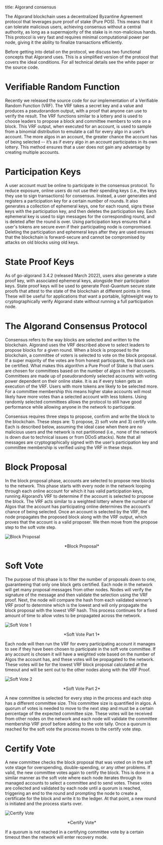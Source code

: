 title: Algorand consensus

The Algorand blockchain uses a decentralized Byzantine Agreement protocol that leverages pure proof of stake (Pure POS). This means that it can tolerate malicious users, achieving consensus without a central authority, as long as a supermajority of the stake is in non-malicious hands. This protocol is very fast and requires minimal computational power per node, giving it the ability to finalize transactions efficiently. 

Before getting into detail on the protocol, we discuss two functional concepts that Algorand uses. This is a simplified version of the protocol that covers the ideal conditions. For all technical details see the white paper<LINK> or the source code<LINK>.

# Verifiable Random Function
Recently we released the source code<LINK> for our implementation of a Verifiable Random Function (VRF). The VRF takes a secret key and a value and produces a pseudorandom output, with a proof that anyone can use to verify the result. The VRF functions similar to a lottery and is used to choose leaders to propose a block and committee members to vote on a block. This VRF output, when executed for an account, is used to sample from a binomial distribution<LINK> to emulate a call for every algo in a user’s account. The more algos in an account, the greater chance the account has of being selected -- it’s as if every algo in an account participates in its own lottery. This method ensures that a user does not gain any advantage by creating multiple accounts.

# Participation Keys
A user account must be online to participate in the consensus protocol. To reduce exposure, online users do not use their spending keys (i.e., the keys they use to sign transactions) for consensus. Instead, a user generates and registers a participation key for a certain number of rounds.  It also generates a collection of ephemeral keys, one for each round, signs these keys with the participation key, and then deletes the participation key. Each ephemeral key is used to sign messages for the corresponding round, and is deleted after the round is over. Using participation keys ensures that a user's tokens are secure even if their participating node is compromised. Deleting the participation and ephemeral keys after they are used ensures that the blockchain is forward-secure and cannot be compromised by attacks on old blocks using old keys. 

# State Proof Keys
As of go-algorand 3.4.2 (released March 2022), users also generate a state proof key, with associated ephemeral keys, alongside their participation keys. State proof keys will be used to generate Post-Quantum secure state proofs that attest to the state of the blockchain at different points in time. These will be useful for applications that want a portable, lightweight way to cryptographically verify Algorand state without running a full participation node.

# The Algorand Consensus Protocol
Consensus refers to the way blocks are selected and written to the blockchain. Algorand uses the VRF described above to select leaders to propose blocks for a given round. When a block is proposed to the blockchain, a committee of voters is selected to vote on the block proposal.  If a super majority of the votes are from honest participants, the block can be certified. What makes this algorithm a Pure Proof of Stake is that users are chosen for committees based on the number of algos in their accounts. Committees are made up of pseudorandomly selected accounts with voting power dependent on their online stake. It is as if every token gets an execution of the VRF. Users with more tokens are likely to be selected more. For a committee membership this means higher stake accounts will most likely have more votes than a selected account with less tokens. Using randomly selected committees allows the protocol to still have good performance while allowing anyone in the network to participate.

Consensus requires three steps to propose, confirm and write the block to the blockchain. These steps are: 1) propose, 2) soft vote and 3) certify vote. Each is described below, assuming the ideal case when there are no malicious users and the network is not partitioned (i.e., none of the network is down due to technical issues or from DDoS attacks). Note that all messages are cryptographically signed with the user’s participation key and committee membership is verified using the VRF in these steps.

# Block Proposal
In the block proposal phase, accounts are selected to propose new blocks to the network. This phase starts with every node in the network looping through each online account for which it has valid participation keys, running Algorand’s VRF to determine if the account is selected to propose the block. The VRF acts similar to a weighted lottery where the number of Algos that the account has participating online determines the account’s chance of being selected. Once an account is selected by the VRF, the node propagates the proposed block along with the VRF output, which proves that the account is a valid proposer. We then move from the propose step to the soft vote step.

![Block Proposal](../imgs/algorand_consensus-1.png)
<center>*Block Proposal*</center>

# Soft Vote
The purpose of this phase is to filter the number of proposals down to one, guaranteeing that only one block gets certified. Each node in the network will get many proposal messages from other nodes. Nodes will verify the signature of the message and then validate the selection using the VRF proof. Next, the node will compare the hash from each validated winner’s VRF proof to determine which is the lowest and will only propagate the block proposal with the lowest VRF hash. This process continues for a fixed amount of time to allow votes to be propagated across the network. 

![Soft Vote 1](../imgs/algorand_consensus-2.png)
<center>*Soft Vote Part 1*</center>

Each node will then run the VRF for every participating account it manages to see if they have been chosen to participate in the soft vote committee. If any account is chosen it will have a weighted vote based on the number of Algos the account has, and these votes will be propagated to the network. These votes will be for the lowest VRF block proposal calculated at the timeout and will be sent out to the other nodes along with the VRF Proof.

![Soft Vote 2](../imgs/algorand_consensus-3.png)
<center>*Soft Vote Part 2*</center>

A new committee is selected for every step in the process and each step has a different committee size. This committee size is quantified in algos.  A quorum of votes is needed to move to the next step and must be a certain percentage of the expected committee size. These votes will be received from other nodes on the network and each node will validate the committee membership VRF proof before adding to the vote tally. Once a quorum is reached for the soft vote the process moves to the certify vote step.

# Certify Vote
A new committee checks the block proposal that was voted on in the soft vote stage for overspending, double-spending, or any other problems. If valid, the new committee votes again to certify the block. This is done in a similar manner as the soft vote where each node iterates through its managed accounts to select a committee and to send votes. These votes are collected and validated by each node until a quorum is reached, triggering an end to the round and prompting the node to create a certificate for the block and write it to the ledger. At that point, a new round is initiated and the process starts over.

![Certify Vote](../imgs/algorand_consensus-4.png)
<center>*Certify Vote*</center>

If a quorum is not reached in a certifying committee vote by a certain timeout then the network will enter recovery mode.
